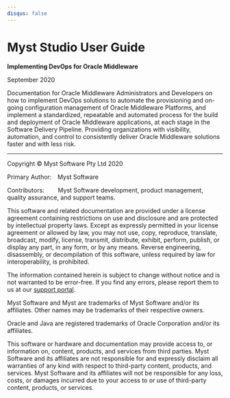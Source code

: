 ```yaml
---
disqus: false
---
```


# Myst Studio User Guide

**Implementing DevOps for Oracle Middleware**

September 2020

Documentation for Oracle Middleware Administrators and Developers on how to implement DevOps solutions to automate the provisioning and on-going configuration management of Oracle Middleware Platforms, and implement a standardized, repeatable and automated process for the build and deployment of Oracle Middleware applications, at each stage in the Software Delivery Pipeline. Providing organizations with visibility, automation, and control to consistently deliver Oracle Middleware solutions faster and with less risk.

---

Copyright © Myst Software Pty Ltd 2020

Primary Author: Myst Software

Contributors:   Myst Software development, product management, quality assurance, and support teams.

This software and related documentation are provided under a license agreement containing restrictions on use and disclosure and are protected by intellectual property laws. Except as expressly permitted in your license agreement or allowed by law, you may not use, copy, reproduce, translate, broadcast, modify, license, transmit, distribute, exhibit, perform, publish, or display any part, in any form, or by any means. Reverse engineering, disassembly, or decompilation of this software, unless required by law for interoperability, is prohibited.

The information contained herein is subject to change without notice and is not warranted to be error-free. If you find any errors, please report them to us at our [support portal](https://rubiconred.freshdesk.com).

Myst Software and Myst are trademarks of Myst Software and/or its affiliates. Other names may be trademarks of their respective owners.

Oracle and Java are registered trademarks of Oracle Corporation and/or its affiliates.

This software or hardware and documentation may provide access to, or information on, content, products, and services from third parties. Myst Software and its affiliates are not responsible for and expressly disclaim all warranties of any kind with respect to third-party content, products, and services. Myst Software and its affiliates will not be responsible for any loss, costs, or damages incurred due to your access to or use of third-party content, products, or services.


